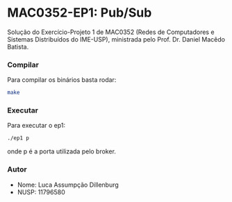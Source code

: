 # MAC0352-EP1: Pub/Sub
Solução do Exercício-Projeto 1 de MAC0352 (Redes de Computadores e Sistemas Distribuídos do IME-USP), ministrada pelo Prof. Dr. Daniel Macêdo Batista.

### Compilar
Para compilar os binários basta rodar:
```sh
make
```

### Executar
Para executar o ep1:
```sh
./ep1 p
```
onde p é a porta utilizada pelo broker.

### Autor
- Nome: Luca Assumpção Dillenburg
- NUSP: 11796580
